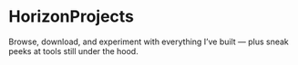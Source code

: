 # HorizonProjects
Browse, download, and experiment with everything I’ve built — plus sneak peeks at tools still under the hood.
